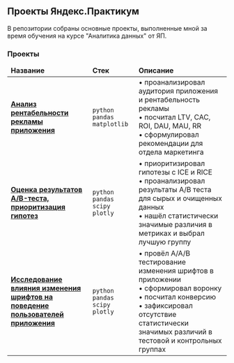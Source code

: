 ## Проекты Яндекс.Практикум

В репозитории собраны основные проекты, выполненные мной за время обучения на курсе "Аналитика данных" от ЯП.  

### Проекты

<table width=100%>
  <thead align="left">
    <tr border: none;>
      <td><b>Название</b></td>
      <td><b>Стек</b></td>
      <td><b>Описание</b></td>
    </tr>
  </thead>
  <tbody>
    <tr>
      <td><a href="https://github.com/sinelnike/data-analysis-practicum/tree/main/app-metrics-analysis"><b>Анализ рентабельности рекламы приложения</b></a></td>
      <td>
        <code>python</code>
        <code>pandas</code>
        <code>matplotlib</code>
      </td>
      <td>
        •&nbsp;проанализировал аудитория приложения и рентабельность рекламы<br>
        •&nbsp;посчитал LTV, CAC, ROI, DAU, MAU, RR<br>
        •&nbsp;сформулировал рекомендации для отдела маркетинга<br>
      </td>
    </tr>
    <tr>
      <td><a href="https://github.com/sinelnike/data-analysis-practicum/tree/main/ab-test"><b>Оценка результатов A/B-теста,<br>приоритизация гипотез</b></a></td>
      <td>
        <code>python</code>
        <code>pandas</code>
        <code>scipy</code>
        <code>plotly</code>
      </td>
      <td>
        •&nbsp;приоритизировал гипотезы с ICE и RICE<br>
        •&nbsp;проанализировал результаты A/B теста для сырых и очищенных данных<br>
        •&nbsp;нашёл статистически значимые различия в метриках и выбрал лучшую группу
      </td>
    </tr>
    <tr>
      <td><a href="https://github.com/sinelnike/data-analysis-practicum/tree/main/test-app-fonts"><b>Исследование влияния изменения шрифтов на поведение пользователей приложения</b></a></td>
      <td>
        <code>python</code>
        <code>pandas</code>
        <code>scipy</code>
        <code>plotly</code>
      <td>
        •&nbsp;провёл A/A/B тестирование изменения шрифтов в приложении<br>
        •&nbsp;сформировал воронку<br>
        •&nbsp;посчитал конверсию<br>
        •&nbsp;зафиксировал отсутствие статистически значимых различий в тестовой и контрольных группах
      </td>
    </tr>
  </tbody>
</table>


